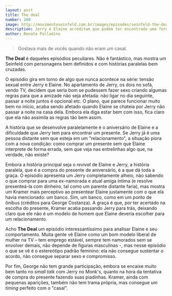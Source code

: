 ```yaml
---
layout: post
title: The deal
number: 209
image: http://movimentoseinfeld.com.br/images/episodes/seinfeld-the-deal.jpg
description: Jerry e Elaine acreditam que podem ter encontrado uma forma de dormirem juntos e continuarem amigos.
author: Renata Palladino
---
```


> Gostava mais de vocês quando não eram um casal.

**The Deal** é daqueles episódios peculiares. Não é fantástico, mas mostra um Seinfeld com personagens bem definidos e com histórias paralelas bem cruzadas.

O episódio gira em torno de algo que nunca acontece na série: tensão sexual entre Jerry e Elaine. No apartamento de Jerry, os dois no sofá, vendo TV, decidem que seria bom se pudessem fazer sexo criando algumas regras para que a amizade não seja afetada: não ligar no dia seguinte, passar a noite juntos é opcional etc. O plano, que parece funcionar muito bem no início, acaba sendo afetado quando Elaine se chateia por Jerry não passar a noite na casa dela. Embora ela diga estar bem com isso, fica claro que ela não assimila as regras tão bem assim.

A história que se desenvolve paralelamente é o aniversário de Elaine e a dificuldade que Jerry tem para encontrar um presente. Se Jerry já é uma pessoa distante sem que esteja em um "relacionamento", a situação piora com a nova condição: como comprar um presente sem que Elaine interprete de forma errada, sem que veja nas entrelinhas algo que, na verdade, não existe?

Embora a história principal seja o *revival* de Elaine e Jerry, a história paralela, que é a compra do presente de aniversário, é a que dá toda a graça. O episódio apresenta um Jerry completamente alheio, não sabendo o que comprar para uma ex-namorada e atual amiga íntima (e resolve presenteá-la com dinheiro, tal como um parente distante faria), mas mostra um Kramer mais perceptivo ao presentear Elaine justamente com o que ela havia mencionado: um banco. Sim, um banco, como em um ponto de ônibus (créditos para George Costanza). A graça é que, por ter acertado na escolha do presente, Kramer acaba passando Jerry para trás, deixando claro que ele não é um modelo de homem que Elaine deveria escolher para um relacionamento.

Acho **The Deal** um episódio interessantíssimo para analisar Elaine e seu comportamento. Muita gente vê Elaine como um bom modelo liberal de mulher na TV – tem emprego estável, sempre tem namorados sem se envolver demais, não depende de figuras masculinas -, mas nesse episódio o que se vê é o estereótipo padrão feminino: ela não consegue sustentar o acordo, não consegue separar sexo e compromisso.

Por fim, George não tem grande participação, embora se encaixe muito bem tanto no *small talk* com Jerry no Monk's, quanto na hora da tentativa de compra do presente fazendo suas piadinhas. Kramer, ainda com pequenas aparições, também não tem trama própria, mas consegue um *timing* perfeito com o "casal".